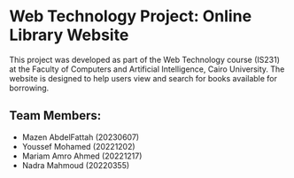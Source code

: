 <!DOCTYPE html>
<html lang="en">

<head>
    <meta charset="UTF-8">
    <meta http-equiv="X-UA-Compatible" content="IE=edge">
    <meta name="viewport" content="width=device-width, initial-scale=1.0">
</head>

<body>
    <h1>Web Technology Project: Online Library Website</h1>
    <p>This project was developed as part of the Web Technology course (IS231) at the Faculty of Computers and Artificial Intelligence, Cairo University. The website is designed to help users view and search for books available for borrowing.</p>
    <h2>Team Members:</h2>
    <ul>
        <li>Mazen AbdelFattah (20230607)</li>
        <li>Youssef Mohamed (20221202)</li>
        <li>Mariam Amro Ahmed (20221217)</li>
        <li>Nadra Mahmoud (20220355)</li>
    </ul>   
</body>

</html>
